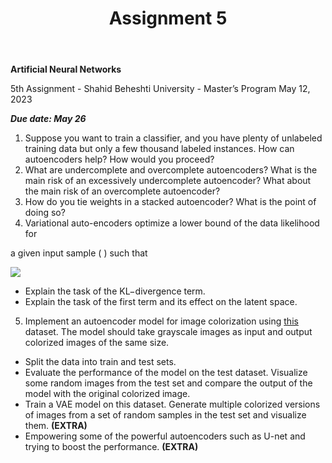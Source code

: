 ﻿---
layout: default
title: Assignment 5
nav_order: 5
has_children: false
parent: Assignments
permalink: /assignments/Assignment 5
---

**Artificial Neural Networks**

5th Assignment - Shahid Beheshti University - Master’s Program May 12, 2023

***Due date: May 26***

1. Suppose you want to train a classifier, and you have plenty of unlabeled training data but only a few thousand labeled instances. How can autoencoders help? How would you proceed?
1. What are undercomplete and overcomplete autoencoders? What is the main risk of an excessively undercomplete autoencoder? What about the main risk of an overcomplete autoencoder?
1. How do you tie weights in a stacked autoencoder? What is the point of doing so?
1. Variational auto-encoders optimize a lower bound of the data likelihood for

a given input sample ( ) such that

![](VAE.png)

- Explain the task of the KL−divergence term.
- Explain the task of the first term and its effect on the latent space.
5. Implement an autoencoder model for image colorization using [this ](https://www.kaggle.com/datasets/theblackmamba31/landscape-image-colorization)dataset. The model should take grayscale images as input and output colorized images of the same size.
- Split the data into train and test sets.
- Evaluate the performance of the model on the test dataset. Visualize some random images from the test set and compare the output of the model with the original colorized image.
- Train a VAE model on this dataset. Generate multiple colorized versions of images from a set of random samples in the test set and visualize them. **(EXTRA)**
- Empowering some of the powerful autoencoders such as U-net and trying to boost the performance. **(EXTRA)**
